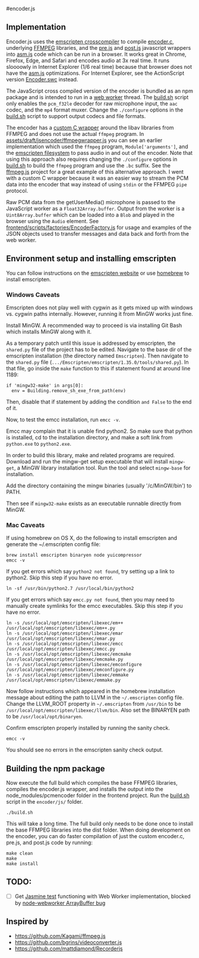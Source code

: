 #encoder.js

## Implementation

Encoder.js uses the [emscripten crosscompiler](http://kripken.github.io/emscripten-site) to compile [encoder.c](/encoder/c/encoder.c),
underlying [FFMPEG](https://ffmpeg.org) libraries, and the [pre.js](/encoder/js/pre.js) and [post.js](/encoder/js/post.js) javascript wrappers
into [asm.js](http://asmjs.org) code which can be run in a browser.
It works great in Chrome, Firefox, Edge, and Safari and encodes audio at 3x real time.
It runs sloooowly in Internet Explorer (1/6 real time) because that browser does not have the [asm.js](http://asmjs.org) optimizations.
For Internet Explorer, see the ActionScript version [Encoder.swc](/encoder/as3/README.md) instead.

The JavaScript cross compiled version of the encoder is bundled as an npm package and is intended to run in a
[web worker](https://developer.mozilla.org/en-US/docs/Web/API/Web_Workers_API/Using_web_workers) thread.
The [build.sh](/encoder/js/build.sh) script only enables the `pcm_f32le` decoder for raw microphone input, the `aac` codec, and the `mp4` format muxer.
Change the `./configure` options in the [build.sh](/encoder/js/build.sh) script to support output codecs and file formats.

The encoder has a [custom C wrapper](/encoder/c/encoder.c) around the libav libraries from FFMPEG and does not use the actual `ffmpeg` program.
In [assets/draft/jsencoder/ffmpegwrapper.js](/assets/draft/jsencoder/ffmpegwrapper.js)
you can see an earlier implementation which used the `ffmpeg` program, `Module['arguments']`,
and the [emscripten filesystem](http://kripken.github.io/emscripten-site/docs/api_reference/Filesystem-API.html)
to pass audio in and out of the encoder.
Note that using this approach also requires changing the `./configure` options in [build.sh](/encoder/js/build.sh)
to build the `ffmpeg` program and use the `.bc` suffix.
See the [ffmpeg.js](https://github.com/Kagami/ffmpeg.js) project for a great example of this alternative approach.
I went with a custom C wrapper because it was an easier way to stream the PCM data into the encoder that way instead of using `stdin`
or the FFMPEG `pipe` protocol.

Raw PCM data from the getUserMedia() microphone is passed to the JavaScript worker as a `Float32Array.buffer`.
Output from the worker is a `Uint8Array.buffer` which can be loaded into a `Blob` and played in the browser using the `Audio` element.
See [frontend/scripts/factories/EncoderFactory.js](/frontend/scripts/factories/EncoderFactory.js)
for usage and examples of the JSON objects used to transfer messages and data back and forth from the web worker.

## Environment setup and installing emscripten

You can follow instructions on the [emscripten website](http://kripken.github.io/emscripten-site/docs/getting_started/downloads.html)
or use [homebrew](http://brew.sh) to install emscripten.

### Windows Caveats
Emscripten does not play well with cygwin as it gets mixed up with windows vs. cygwin paths internally. However, running it from MinGW works just fine.

Install MinGW. A recommended way to proceed is via installing Git Bash which installs MinGW along with it.

As a temporary patch until this issue is addressed by emscripten, the `shared.py` file of the project has to be edited. Navigate to the base dir of the emscripten installation (the directory named `Emscripten`). Then navigate to the `shared.py` file (`.../Emscripten/emscripten/1.35.0/tools/shared.py`). In that file, go inside the `make` function to this if statement found at around line 1189:

```
if 'mingw32-make' in args[0]:
  env = Building.remove_sh_exe_from_path(env)
```

Then, disable that if statement by adding the condition `and False` to the end of it.

Now, to test the emcc installation, run `emcc -v`.

Emcc may complain that it is unable find python2. So make sure that python is installed, cd to the installation directory, and make a soft link from `python.exe` to `python2.exe`.

In order to build this library, make and related programs are required. Download and run the mingw-get setup executable that will install `mingw-get`, a MinGW library installation tool. Run the tool and select `mingw-base` for installation.

Add the directory containing the mingw binaries (usually '/c/MinGW/bin') to PATH.

Then see if `mingw32-make` exists as an executable runnable directly from MinGW.

### Mac Caveats
If using homebrew on OS X, do the following to install emscripten and generate the ~/.emscripten config file:

```
brew install emscripten binaryen node yuicompressor
emcc -v
```

If you get errors which say `python2 not found`, try setting up a link to python2.
Skip this step if you have no error.

```
ln -sf /usr/bin/python2.7 /usr/local/bin/python2
```

If you get errors which say `emcc.py not found`, then you may need to manually create symlinks for the emcc executables.
Skip this step if you have no error.

```
ln -s /usr/local/opt/emscripten/libexec/em++ /usr/local/opt/emscripten/libexec/em++.py
ln -s /usr/local/opt/emscripten/libexec/emar /usr/local/opt/emscripten/libexec/emar.py
ln -s /usr/local/opt/emscripten/libexec/emcc /usr/local/opt/emscripten/libexec/emcc.py
ln -s /usr/local/opt/emscripten/libexec/emcmake /usr/local/opt/emscripten/libexec/emcmake.py
ln -s /usr/local/opt/emscripten/libexec/emconfigure /usr/local/opt/emscripten/libexec/emconfigure.py
ln -s /usr/local/opt/emscripten/libexec/emmake /usr/local/opt/emscripten/libexec/emmake.py
```

Now follow instructions which appeared in the homebrew installation message about editing the path to LLVM in the `~/.emscripten` config file.
Change the LLVM_ROOT property in `~/.emscripten` from `/usr/bin` to be `/usr/local/opt/emscripten/libexec/llvm/bin`. Also set the BINARYEN path to be `/usr/local/opt/binaryen`.

Confirm emscripten properly installed by running the sanity check.

```
emcc -v
```

You should see no errors in the emscripten sanity check output.

## Building the npm package

Now execute the full build which compiles the base FFMPEG libraries, compiles the encoder.js wrapper,
and installs the output into the node_modules/pcmencoder folder in the frontend project.
Run the [build.sh](/encoder/js/build.sh) script in the `encoder/js/` folder.

```
./build.sh
```

This will take a long time.
The full build only needs to be done once to install the base FFMPEG libraries into the dist folder.
When doing development on the encoder, you can do faster compilation of just the custom encoder.c, pre.js, and post.js code by running:

```
make clean
make
make install
```

## TODO:
- [ ] Get [Jasmine test](/encoder/js/spec/test.js) functioning with Web Worker implementation, blocked by [node-webworker ArrayBuffer bug](https://github.com/audreyt/node-webworker-threads/issues/60)

## Inspired by
* https://github.com/Kagami/ffmpeg.js
* https://github.com/bgrins/videoconverter.js
* https://github.com/mattdiamond/Recorderjs